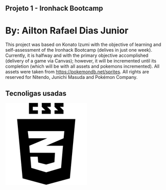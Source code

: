 ## Projeto 1 - Ironhack Bootcamp
# By: Ailton Rafael Dias Junior

This project was based on Konato Izumi with the objective of learning and self-assessment of the Ironhack Bootcamp (delives in just one week).
Currently, it is halfway and with the primary objective accomplished (delivery of a game via Canvas); however, it will be incremented until its completion (which will be with all assets and pokemons incremented).
All assets were taken from https://pokemondb.net/sprites.
All rights are reserved for Nitendo, Junichi Masuda and Pokémon Company.

## Tecnoligas usadas
<img src="./src/assets/icons/css3-01_icon-icons.com_50918.png" />
